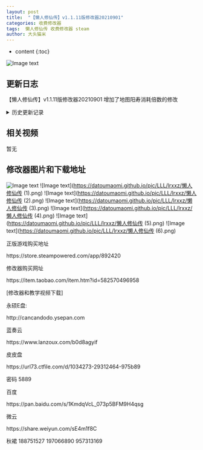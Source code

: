 ```yaml
---
layout: post
title:  "【懒人修仙传】v1.1.11版修改器20210901"
categories: 收费修改器
tags:  懒人修仙传 收费修改器 steam 
author: 大头猫米
---
```


* content
{:toc}

![Image text](https://datoumaomi.github.io/pic/LLL/lrxxz/懒人修仙传.png)

##  更新日志
【懒人修仙传】v1.1.11版修改器20210901 增加了地图阳寿消耗倍数的修改





<details>
<summary>历史更新记录</summary><p></p>
 【懒人修仙传】v1.1.11版修改器20210901<p></p>
增加了地图阳寿消耗倍数的修改<p></p>
<p></p>
<p></p>
【懒人修仙传】v1.1.11版修改器20211121<p></p>
重要更新<p></p>
增加了无限PY修改<p></p>
增加了PY奖励修改<p></p>
通过无限PY和PY奖励修改,可以任意获得物品了<p></p>
<p></p>
 <p></p>
【懒人修仙传】v1.1.11版修改器20211125<p></p>
重要更新<p></p>
把轻变、灵秀、六道2、口袋梦幻、传奇、次元、万界、万界2这几个MOD的物品代码和宠物代码直接整合到修改器中了<p></p>
可以直接在修改器里查找物品并自动填入代码,可以非常方便的修改获得任意物品和宠物了<p></p>
<p></p>
【懒人修仙传】v1.1.11版修改器20220217<p></p>
维护了轻变的代码到20220217<p></p>
 
 
 【懒人修仙传】v1.1.11版修改器20201219 增加了战魂值+,御守值,大道之源,本源战力,神识 五个装备属性<p></p>
 【懒人修仙传】v1.1.11版修改器20201005<p></p>
  - 20200827 修复了地火修改无效的bug
<p></p>
 - 20200826 支持1.1.11版,增加了锁定物品修改中的历练修改
 <p></p>
 - 20200825 增加了字参数修改,0为黑字,1为绿字,黑字属性可被强化,绿字属性不可强化
 <p></p>
  - 20200824 更新支持1.1.10版
 <p></p>
  - 20200820 可以自定义推图速度避免某些副本的怪物被跳过导致无法过关
<p></p>
 - 20200811 增加了boss刷新和地图探索的修改
 <p></p>
 - 20200805 修复宠物经验和经验max修改无效的bug 
<p></p>
- 20200804v2  修复宠物修炼技能和修炼进度无效的bug,更新了原版和轻变的代码表
<p></p>
- 20200804  更新修改器支持1.1.9版本
<p></p>

</details>

## 相关视频
暂无

## 修改器图片和下载地址

![Image text](https://datoumaomi.github.io/pic/LLL/lrxxz/懒人修仙传.png)
![Image text](https://datoumaomi.github.io/pic/LLL/lrxxz/懒人修仙传 (1).png)
![Image text](https://datoumaomi.github.io/pic/LLL/lrxxz/懒人修仙传 (2).png)
![Image text](https://datoumaomi.github.io/pic/LLL/lrxxz/懒人修仙传 (3).png)
![Image text](https://datoumaomi.github.io/pic/LLL/lrxxz/懒人修仙传 (4).png)
![Image text](https://datoumaomi.github.io/pic/LLL/lrxxz/懒人修仙传 (5).png)
![Image text](https://datoumaomi.github.io/pic/LLL/lrxxz/懒人修仙传 (6).png)

<p>正版游戏购买地址</p>
<p>https://store.steampowered.com/app/892420</p>
<p></p>
<p>修改器购买网址</p>
<p>https://item.taobao.com/item.htm?id=582570496958</p>
<p></p>
<p>[修改器和教学视频下载]</p>
<p>永硕E盘:</p>
<p>http://cancandodo.ysepan.com</p>
<p></p>
<p>蓝奏云</p>
<p>https://www.lanzoux.com/b0d8agyif</p>
<p></p>
<p>皮皮盘</p>
<p>https://url73.ctfile.com/d/1034273-29312464-975b89</p>
密码 5889<p></p>
<p></p>
<p>百度</p>
<p>https://pan.baidu.com/s/1KmdqVcL_073p5BFM9H4qsg</p>
微云<p></p>
https://share.weiyun.com/sE4m1f8C<p></p>
<p>秋裙 188751527 197066890 957313169</p>
